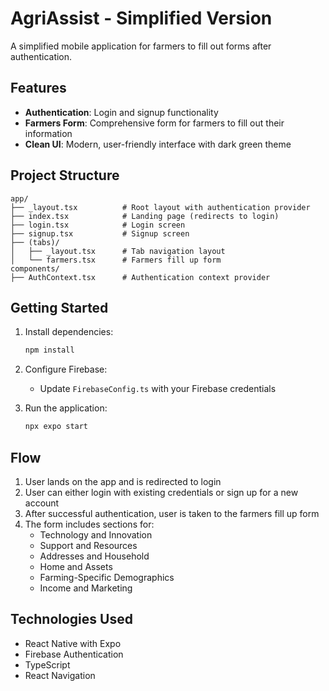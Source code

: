 # AgriAssist - Simplified Version

A simplified mobile application for farmers to fill out forms after authentication.

## Features

- **Authentication**: Login and signup functionality
- **Farmers Form**: Comprehensive form for farmers to fill out their information
- **Clean UI**: Modern, user-friendly interface with dark green theme

## Project Structure

```
app/
├── _layout.tsx          # Root layout with authentication provider
├── index.tsx            # Landing page (redirects to login)
├── login.tsx            # Login screen
├── signup.tsx           # Signup screen
├── (tabs)/
│   ├── _layout.tsx      # Tab navigation layout
│   └── farmers.tsx      # Farmers fill up form
components/
├── AuthContext.tsx      # Authentication context provider
```

## Getting Started

1. Install dependencies:
   ```bash
   npm install
   ```

2. Configure Firebase:
   - Update `FirebaseConfig.ts` with your Firebase credentials

3. Run the application:
   ```bash
   npx expo start
   ```

## Flow

1. User lands on the app and is redirected to login
2. User can either login with existing credentials or sign up for a new account
3. After successful authentication, user is taken to the farmers fill up form
4. The form includes sections for:
   - Technology and Innovation
   - Support and Resources
   - Addresses and Household
   - Home and Assets
   - Farming-Specific Demographics
   - Income and Marketing

## Technologies Used

- React Native with Expo
- Firebase Authentication
- TypeScript
- React Navigation